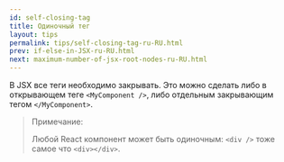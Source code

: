 ```yaml
---
id: self-closing-tag
title: Одиночный тег
layout: tips
permalink: tips/self-closing-tag-ru-RU.html
prev: if-else-in-JSX-ru-RU.html
next: maximum-number-of-jsx-root-nodes-ru-RU.html
---
```


В JSX все теги необходимо закрывать. Это можно сделать либо в открывающем теге `<MyComponent />`, либо отдельным закрывающим тегом `</MyComponent>`.

> Примечание:
>
> Любой React компонент может быть одиночным: `<div />` тоже самое что `<div></div>`.
